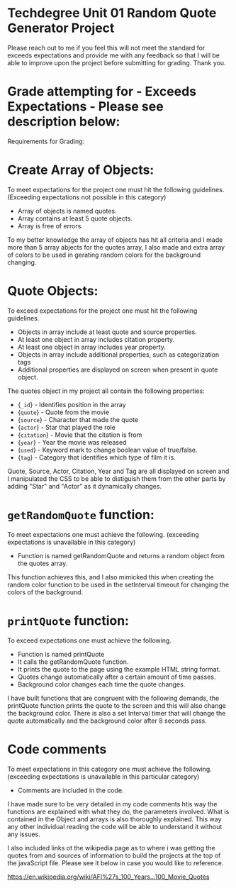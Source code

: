 # Techdegree Unit 01 Random Quote Generator Project

Please reach out to me if you feel this will not meet the standard for exceeds expectations and provide me with any feedback so that I will be able to improve upon the project before submitting for grading. Thank you.

# Grade attempting for - Exceeds Expectations - Please see description below:

Requirements for Grading:

# Create Array of Objects:

To meet expectations for the project one must hit the following guidelines. 
(Exceeding expectations not possible in this category)

- Array of objects is named quotes.
- Array contains at least 5 quote objects.
- Array is free of errors.

To my better knowledge the array of objects has hit all criteria and I made more than 5 array abjects for the quotes array, I also made and extra array of colors to be used in gerating random colors for the background changing.

# Quote Objects:

To exceed expectations for the project one must hit the following guidelines.

- Objects in array include at least quote and source properties.
- At least one object in array includes citation property.
- At least one object in array includes year property.
- Objects in array include additional properties, such as categorization tags
- Additional properties are displayed on screen when present in quote object.

The quotes object in my project all contain the following properties:
- {`_id`} - Identifies position in the array 
- {`quote`} - Quote from the movie
- {`source`} - Character that made the quote
- {`actor`} - Star that played the role
- {`citation`} - Movie that the citation is from
- {`year`} - Year the movie was released
- {`used`} - Keyword mark to change boolean value of true/false.
- {`tag`} - Category that identifies which type of film it is.

Quote, Source, Actor, Citation, Year and Tag are all displayed on screen and I manipulated the CSS to be able to distiguish them from the other parts by adding "Star" and "Actor" as it dynamically changes.

# `getRandomQuote` function:

To meet expectations one must achieve the following.
(exceeding expectations is unavailable in this category)

- Function is named getRandomQuote and returns a random object from the quotes array.

This function achieves this, and I also mimicked this when creating the random color function to be used in the setInterval timeout for changing the colors of the background.

# `printQuote` function:

To exceed expectations one must achieve the following.

- Function is named printQuote
- It calls the getRandomQuote function.
- It prints the quote to the page using the example HTML string format.
- Quotes change automatically after a certain amount of time passes.
- Background color changes each time the quote changes.

I have built functions that are congruent with the following demands, the printQuote function prints the quote to the screen and this will also change the background color.
There is also a set Interval timer that will change the quote automatically and the background color after 8 seconds pass.

# Code comments

To meet expectations in this category one must achieve the following.
(exceeding expectations is unavailable in this particular category)

- Comments are included in the code.

I have made sure to be very detailed in my code comments htis way the functions are explained with what they do, the parameters involved. What is contained in the Object and arrays is also thoroughly explained. This way any other individual reading the code will be able to understand it without any issues.

I also included links ot the wikipedia page as to where i was getting the quotes from and sources of information to build the projects at the top of the javaScript file. Please see it below in case you would like to reference.

https://en.wikipedia.org/wiki/AFI%27s_100_Years...100_Movie_Quotes
